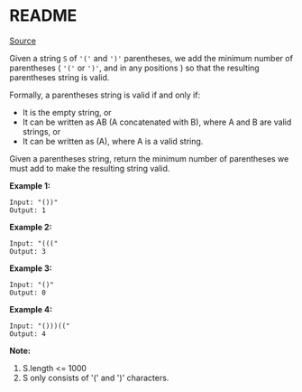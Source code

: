 # README #

[Source](https://leetcode.com/problems/minimum-add-to-make-parentheses-valid/)

Given a string `S` of `'('` and `')'` parentheses, we add the minimum number of parentheses ( `'('` or `')'`, and in any positions ) so that the resulting parentheses string is valid.

Formally, a parentheses string is valid if and only if:

+ It is the empty string, or
+ It can be written as AB (A concatenated with B), where A and B are valid strings, or
+ It can be written as (A), where A is a valid string.

Given a parentheses string, return the minimum number of parentheses we must add to make the resulting string valid.

**Example 1:**

```
Input: "())"
Output: 1
```

**Example 2:**

```
Input: "((("
Output: 3
```

**Example 3:**

```
Input: "()"
Output: 0
```

**Example 4:**

```
Input: "()))(("
Output: 4
```

**Note:**

1. S.length <= 1000
2. S only consists of '(' and ')' characters.
